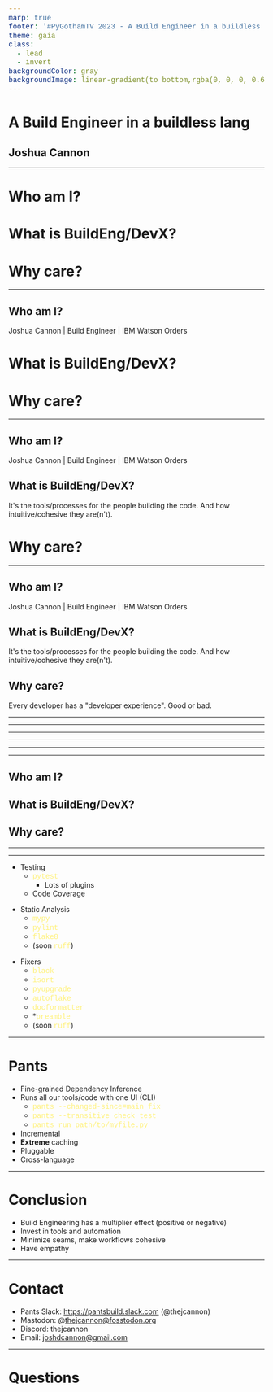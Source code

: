 ```yaml
---
marp: true
footer: '#PyGothamTV 2023 - A Build Engineer in a buildless lang - ![w:40 h:20](./images/mastodon.svg) @thejcannon@fosstodon.org '
theme: gaia
class:
  - lead
  - invert
backgroundColor: gray
backgroundImage: linear-gradient(to bottom,rgba(0, 0, 0, 0.6),rgba(0, 0, 0, 0.6)), url(./images/background.jpg);
---
```


<style>
code {
  font-family: courier;
  color: #fff176;
  font-size: 100%;
  background: none;
}
</style>

<!-- _backgroundImage: linear-gradient(to bottom,rgba(0, 0, 0, 0.6),rgba(0, 0, 0, 0.8)), url(./images/background.jpg); -->

# **A Build Engineer in a buildless lang**

## Joshua Cannon

---

<!-- paginate: true -->

# Who am I?

# What is BuildEng/DevX?

# Why care?

<!--
- Two halves to presentation:
  1. Answer these three questions
  1. Open my toolbox

- At a high level, here's the answers

-->

---

## Who am I?

Joshua Cannon | Build Engineer | IBM Watson Orders

# What is BuildEng/DevX?

# Why care?

---

## Who am I?

Joshua Cannon | Build Engineer | IBM Watson Orders

## What is BuildEng/DevX?

It's the tools/processes for the people building the code.​
And how intuitive/cohesive they are(n't).​

# Why care?

<!--
- Not about the build process for the code
  - Tools
  - Workflows
  - Environment
- Seams
- Build Eng -> DevX
- Build Engineering can come from anyone
-->

---

## Who am I?

Joshua Cannon | Build Engineer | IBM Watson Orders

## What is BuildEng/DevX?

It's the tools/processes for the people building the code.​
And how intuitive/cohesive they are(n't).​

## Why care?

Every developer has a "developer experience".​​
Good or bad.

<!--
- How you're feeling when you have to develop software. Good or bad

Color -> Telling a story

My career, how I became a BuildEng, and what I do as a build eng, and why
-->

---

<!-- _backgroundImage: url(./images/typewriter.jpg) -->

<!--
- Last company. Extremely sophisticated build system to build code. Multiple platforms, debug/release etc...
- All it did
- Code review
- How many have had the same experience?
- How many of you think there's a better way to do this
- Coding on a typewriter

I found more love for Build Engineering
-->

---

<!-- _backgroundImage: url(./images/fight-fire.jpg) -->

<!--
- I got a manager that understood Build Engineering can come from anyone
- In my 20% time, I started doing Build Engineering

Minimized Seams:
- Moved code into monorepo
  - Pros:
    - visibility and collaboration
    - Large scale atomic changes/refactoring
  - Cons:
   - Need sophisticated tools
- make -> poetry
- black: 2 reasons
  - Opinionated
    - Bonus points: reduces diff
  - De-facto standard community

More tools:
- Started using flake8 to lint, advocated for mypy and pytest

Reaching the People:
- Started a Python Working Group, so it was the opinion of many
- Gave presentations


- It wasn't enough for me, although build eng comes from anyone I wanted ot be a build engineer

company that valued build engineering
-->

---

<!-- _backgroundImage: linear-gradient(to bottom,rgba(0, 0, 0, 0.1),rgba(0, 0, 0, 0.3)), url(./images/working.jpg) -->

<!--
Start looking where you can improve things

- Devx, better but still bad
- Using tools: yapf, pylint + in-house AST linting, mypy, unittest
- Build system - Bazel: held them back more than boosted them forward
  - And sometimes running your tests would take several minutes, test flakiness
- Odds and ends:
- Couldn't easily attach a debugger
- Sometimes when switching a branch, your next command would take 4 minutes
- An interruption is stomachable is I can get coffee and come back Otherwise, I've lost my momentum

-->

---

<!-- _backgroundImage: linear-gradient(to bottom,rgba(0, 0, 0, 0.1),rgba(0, 0, 0, 0.2)), url(./images/breezes.jpg) -->

<!--
(Aside from build system, central integration point), there's no one big change to make it better.
Lift by a thousand breezes (opposite of death by a thousand paper cuts)

- Switched from yapf to black (also black faster)
- switched from in-house AST linting to flake8 (turns out plugins had us covered)
- starting leveraging pytest (with plugins)
- Made it simple to build any file into a docker image
- Most importantly I changed our build system from Bazel to Pants
  - Both are open source large-scale, sophisticated build tools primed for monorepos
  - Pants fit better, pun intended
  - Along the journey, upstreamed changes and bugfixes, found a welcoming and compassionate
  - Eventually became "contributor" and finally a "maintainer"
  - Means two things:
    - I get to help engineers at any org using Pants
    - I get to fight for my engineers when it comes to decisions

-->

---

<!-- _backgroundImage: linear-gradient(to bottom,rgba(0, 0, 0, 0.1),rgba(0, 0, 0, 0.2)), url(./images/fruit.jpg) -->

<!--
Fruits of my labor?

Seams:
- CI went from 18 minutes down to <5, with plans on making that ~2
  - Running all of our fixers, static analysis, running the entire monorepo of tests
- Easy for people to contribute new code to the codebase regardless of expertise
  - fearlessly

Tools
- Plethora of tools developers run locally to make sure any issues that can be found my machines is
  - and automatically fixed as well

People:
- Biweekly presentations/discussions on changes being made
  - tutorials on new build system, etc...
- Slack channels people can go for help, or dump ideas

Ultimately: developer experience

(In making these slides, I reflected on Build Engineering, and came up with a few themes)
-->

---

## Who am I?

## What is BuildEng/DevX?

## Why care?

<!--
And its not just me and my engineers. Its you too. I want you to have a good experience.
-->

---

<!-- _backgroundImage: linear-gradient(to bottom,rgba(0, 0, 0, 0.1),rgba(0, 0, 0, 0.2)), url(./images/tools.jpg) -->

<!--

So here's my toolbox laid bare. Tools for a buildless language that make building code enjoyable

It's subjective, it fits my organization's needs

-->

---

<style scoped>
  section {
      display:grid;
      grid-template-columns: 33.33% 33.33% 33.33%;
  }
  ul {
    margin-top: 0;
  }
  section > ul > li {
    list-style-type: none;
  }
</style>

<!-- prettier-ignore -->
* Testing
  * `pytest`
    - Lots of plugins
  * Code Coverage

<!-- prettier-ignore -->
* Static Analysis
  * `mypy`
  * `pylint`
  * `flake8`
  * (soon `ruff`)

<!-- prettier-ignore -->
* Fixers
  * `black`
  * `isort`
  * `pyupgrade`
  * `autoflake`
  * `docformatter`
  * *`preamble`
  * (soon `ruff`)

<!--

Goes from most work to least work, but all are tools that have the machines find issues, not people

Testing:
- pytest
  - Testing is not easy, so do whatever you can to make it easier
  - Code Coverage: What gets measured gets better.

Static Analysis:
- mypy: defacto standard for typechecking, helps catches bugs
- pylint: like mypy, but doesn't rely on type annotations
- flake8: fast, does a decent job at a lot of issues that can be detected from tokens/AST
- soon ruff: Its just flake8 plus more, but faster and with more fixes

Fixers:
( I love fixers)
- black (talked about)
- isort: It's helpful
- pyupgrade: Want to be looking at code that's "modern"
- autoflake: Dead code can be detracting/harmful
- docformatter: Consistency makes reading docstrings easier
- (preamble): Stamp copyright headers
- (soon ruff): again, fixing is great, fixing very fast is better


You can run all these tools, and in a monorepo you're probably looking at at least double-digit minutes,
not including tests. You NEED a build system that gives you the ability and flexibility to run all these
without the overhead and baggage.

-->

---

<!-- _backgroundImage: linear-gradient(to bottom,rgba(0, 0, 0, 0.6),rgba(0, 0, 0, 0.8)), url(./images/background.jpg); -->

# Pants

<!-- prettier-ignore -->
* Fine-grained Dependency Inference
* Runs all our tools/code with one UI (CLI)
  - `pants --changed-since=main fix`
  - `pants --transitive check test`
  - `pants run path/to/myfile.py`
* Incremental
* __Extreme__ caching
* Pluggable
* Cross-language

<!--

Open source build tool

Dependencies:
- Part of what makes pants incremental
- I can easily see what goes into our applications/docker images
- How many consumers of a file there are


- `--changed-since=master` -> Only runs on the files that have changed since master
- `run myfile.py` -> Don't see is activating a virtualenv, downloading large binary blobs artifacts from S3, running codegen

Incremental:
- Incremental in work done (--changed-since)
- Incrementally fetches dependencys (from a lockfile)

Caching:
- Local cache of all work done. Nobody does the same work twice. Especially crucial in CI
- Ability to plug into a remote cache

Pluggable: This is Python...
- Allows me to have features that are only relevant to my org
- Allows me to upstream changes, to help everyone and solve "hit by a bus"


-->

---

# Conclusion

<!-- prettier-ignore -->
* Build Engineering has a multiplier effect (positive or negative)
* Invest in tools and automation
* Minimize seams, make workflows cohesive
* Have empathy

<!--
- These aren't just BuildEng takeaways, these can be for anyone.

multiplier:
- investment can increase productivity and happiness
- not investing can, at best be neutral, or at worst be negative

Tools/Automation: Reduce the human factor

Minimize seams: reduce interuptions, let people do what they do best


Have empathy: It's so important. PEOPLE build code.
Software engineering is a SOCIAL activity.

-->

---

# Contact

- Pants Slack: https://pantsbuild.slack.com (@thejcannon)
- Mastodon: @thejcannon@fosstodon.org
- Discord: thejcannon
- Email: joshdcannon@gmail.com

---

# Questions
